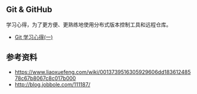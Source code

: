 ## Git & GitHub

学习心得，为了更方便、更熟练地使用分布式版本控制工具和远程仓库。

* [Git 学习心得(一)](https://github.com/steveLauwh/Git-GitHub/blob/master/Git%20%E5%AD%A6%E4%B9%A0%E5%BF%83%E5%BE%97(%E4%B8%80).md)

## 参考资料

* https://www.liaoxuefeng.com/wiki/0013739516305929606dd18361248578c67b8067c8c017b000
* http://blog.jobbole.com/111187/

